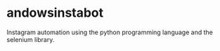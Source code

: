 # andowsinstabot
Instagram  automation using the python programming language and the selenium library.
